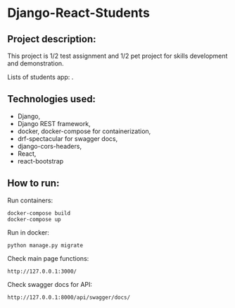 # Django-React-Students

## Project description:

This project is 1/2 test assignment and 1/2 pet project for skills development and demonstration.

Lists of students app: .

## Technologies used: 
* Django, 
* Django REST framework, 
* docker, docker-compose for containerization,
* drf-spectacular for swagger docs,
* django-cors-headers,
* React,
* react-bootstrap

## How to run:

Run containers:

    docker-compose build
    docker-compose up

Run in docker:    

    python manage.py migrate

Check main page functions:

    http://127.0.0.1:3000/


Check swagger docs for API:

    http://127.0.0.1:8000/api/swagger/docs/